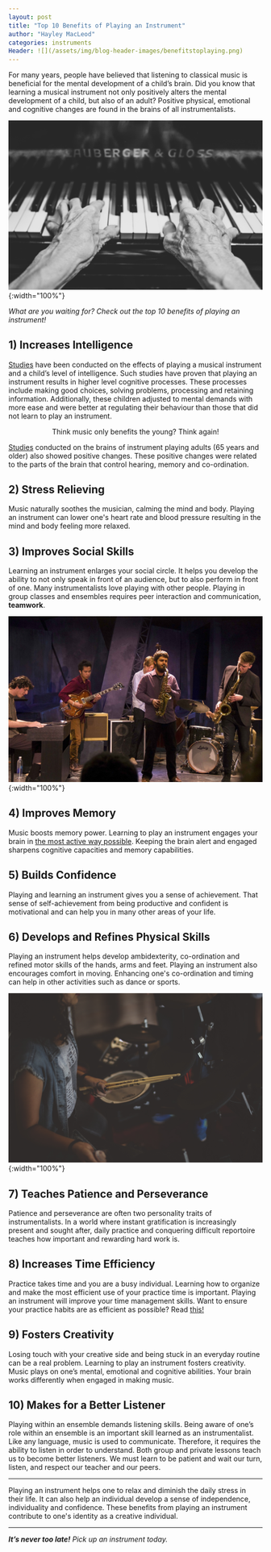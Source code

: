 ```yaml
---
layout: post
title: "Top 10 Benefits of Playing an Instrument"
author: "Hayley MacLeod"
categories: instruments
Header: ![](/assets/img/blog-header-images/benefitstoplaying.png)
---
```


For many years, people have believed that listening to classical music is beneficial for the mental development of a child’s brain. Did you know that learning a musical instrument not only positively alters the mental development of a child, but also of an adult? Positive physical, emotional and cognitive changes are found in the brains of all instrumentalists.

![](/assets/img/2016-05-11/pianohands.jpeg){:width="100%"}


*What are you waiting for? Check out the top 10 benefits of playing an instrument!*


## 1) Increases Intelligence
[Studies](http://journals.plos.org/plosone/article?id=10.1371/journal.pone.0099868) have been conducted on the effects of playing a musical instrument and a child’s level of intelligence. Such studies have proven that playing an instrument results in higher level cognitive processes. These processes include making good choices, solving problems, processing and retaining information. Additionally, these children adjusted to mental demands with more ease and were better at regulating their behaviour than those that did not learn to play an instrument.

<center>Think music only benefits the young? Think again!</center>


[Studies](http://www.telegraph.co.uk/news/science/science-news/6447588/Playing-a-musical-instrument-makes-you-brainier.html) conducted on the brains of instrument playing adults (65 years and older) also showed positive changes. These positive changes were related to the parts of the brain that control hearing, memory and co-ordination.

## 2) Stress Relieving
Music naturally soothes the musician, calming the mind and body. Playing an instrument can lower one's heart rate and blood pressure resulting in the mind and body feeling more relaxed.  

## 3) Improves Social Skills
Learning an instrument enlarges your social circle. It helps you develop the ability to not only speak in front of an audience, but to also perform in front of one. Many instrumentalists love playing with other people. Playing in group classes and ensembles requires peer interaction and communication, __teamwork__.

![](/assets/img/2016-05-11/jazzcombo.jpg){:width="100%"}

## 4) Improves Memory
Music boosts memory power. Learning to play an instrument engages your brain in [the most active way possible](https://www.youtube.com/watch?v=R0JKCYZ8hng). Keeping the brain alert and engaged sharpens cognitive capacities and memory capabilities.

## 5) Builds Confidence
Playing and learning an instrument gives you a sense of achievement. That sense of self-achievement from being productive and confident is motivational and can help you in many other areas of your life.

## 6) Develops and Refines Physical Skills
Playing an instrument helps develop ambidexterity, co-ordination and refined motor skills of the hands, arms and feet. Playing an instrument also encourages comfort in moving. Enhancing one's co-ordination and timing can help in other activities such as dance or sports.

![](/assets/img/2016-05-11/drummer.jpeg){:width="100%"}

## 7) Teaches Patience and Perseverance
Patience and perseverance are often two personality traits of instrumentalists. In a world where instant gratification is increasingly present and sought after, daily practice and conquering difficult reportoire teaches how important and rewarding hard work is.

## 8) Increases Time Efficiency
Practice takes time and you are a busy individual. Learning how to organize and make the most efficient use of your practice time is important. Playing an instrument will improve your time management skills. Want to ensure your practice habits are as efficient as possible? Read [this!](http://blog.pitchplay.io/practice/efficient-practice)

## 9) Fosters Creativity
Losing touch with your creative side and being stuck in an everyday routine can be a real problem. Learning to play an instrument fosters creativity. Music plays on one’s mental, emotional and cognitive abilities. Your brain works differently when engaged in making music.

## 10) Makes for a Better Listener
Playing within an ensemble demands listening skills. Being aware of one’s role within an ensemble is an important skill learned as an instrumentalist. Like any language, music is used to communicate. Therefore, it requires the ability to listen in order to understand. Both group and private lessons teach us to become better listeners. We must learn to be patient and wait our turn, listen, and respect our teacher and our peers.

***

Playing an instrument helps one to relax and diminish the daily stress in their life.  It can also help an individual develop a sense of independence, individuality and confidence. These benefits from playing an instrument contribute to one's identity as a creative individual.

***

*__It’s never too late!__ Pick up an instrument today.*
